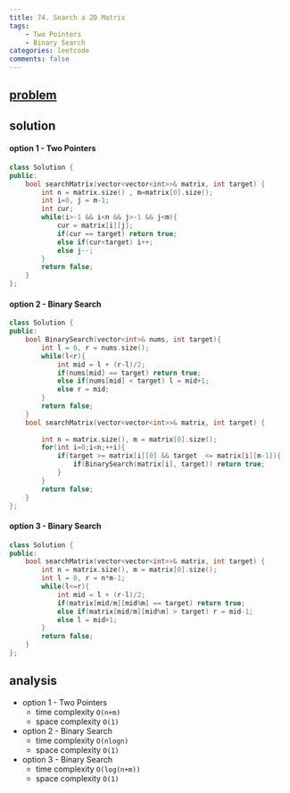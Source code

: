 ```yaml
---
title: 74. Search a 2D Matrix
tags:  
    - Two Pointers
    - Binary Search
categories: leetcode
comments: false
---
```


## [problem](https://leetcode.com/problems/search-a-2d-matrix/submissions/)


## solution
#### option 1 - Two Pointers
```c++
class Solution {
public:
    bool searchMatrix(vector<vector<int>>& matrix, int target) {
        int n = matrix.size() , m=matrix[0].size();
        int i=0, j = m-1;
        int cur;
        while(i>-1 && i<n && j>-1 && j<m){
            cur = matrix[i][j];
            if(cur == target) return true;
            else if(cur<target) i++;
            else j--;
        }
        return false;
    }
};
```
#### option 2 - Binary Search

```c++
class Solution {
public:
    bool BinarySearch(vector<int>& nums, int target){
        int l = 0, r = nums.size();
        while(l<r){
            int mid = l + (r-l)/2;
            if(nums[mid] == target) return true;
            else if(nums[mid] < target) l = mid+1;
            else r = mid;
        }
        return false;
    }
    bool searchMatrix(vector<vector<int>>& matrix, int target) {
        
        int n = matrix.size(), m = matrix[0].size();
        for(int i=0;i<n;++i){
            if(target >= matrix[i][0] && target  <= matrix[i][m-1]){
                if(BinarySearch(matrix[i], target)) return true;
            }
        }
        return false;
    }
};
```


#### option 3 - Binary Search
```c++
class Solution {
public:
    bool searchMatrix(vector<vector<int>>& matrix, int target) {
        int n = matrix.size(), m = matrix[0].size();
        int l = 0, r = n*m-1;
        while(l<=r){
            int mid = l + (r-l)/2;
            if(matrix[mid/m][mid%m] == target) return true;
            else if(matrix[mid/m][mid%m] > target) r = mid-1;
            else l = mid+1;
        }
        return false;
    }
};
```
## analysis
- option 1 - Two Pointers
    - time complexity `O(n+m)`
    - space complexity `O(1)`
- option 2 - Binary Search
    - time complexity `O(nlogn)`
    - space complexity `O(1)`
- option 3 - Binary Search
    - time complexity `O(log(n+m))`
    - space complexity `O(1)`